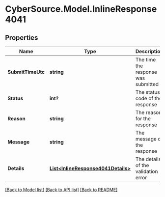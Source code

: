 # CyberSource.Model.InlineResponse4041
## Properties

Name | Type | Description | Notes
------------ | ------------- | ------------- | -------------
**SubmitTimeUtc** | **string** | The time the response was submitted | [optional] 
**Status** | **int?** | The status code of the response | [optional] 
**Reason** | **string** | The reason for the response | [optional] 
**Message** | **string** | The message of the response | [optional] 
**Details** | [**List&lt;InlineResponse4041Details&gt;**](InlineResponse4041Details.md) | The details of the validation error | [optional] 

[[Back to Model list]](../README.md#documentation-for-models) [[Back to API list]](../README.md#documentation-for-api-endpoints) [[Back to README]](../README.md)

